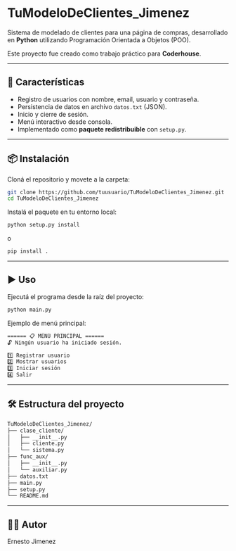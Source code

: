 # TuModeloDeClientes_Jimenez

Sistema de modelado de clientes para una página de compras, desarrollado en **Python** utilizando Programación Orientada a Objetos (POO).  

Este proyecto fue creado como trabajo práctico para **Coderhouse**.

---

## 🚀 Características

- Registro de usuarios con nombre, email, usuario y contraseña.
- Persistencia de datos en archivo `datos.txt` (JSON).
- Inicio y cierre de sesión.
- Menú interactivo desde consola.
- Implementado como **paquete redistribuible** con `setup.py`.

---

## 📦 Instalación

Cloná el repositorio y movete a la carpeta:

```bash
git clone https://github.com/tuusuario/TuModeloDeClientes_Jimenez.git
cd TuModeloDeClientes_Jimenez
```

Instalá el paquete en tu entorno local:

```bash
python setup.py install
```

o

```bash
pip install .
```

---

## ▶️ Uso

Ejecutá el programa desde la raíz del proyecto:

```bash
python main.py
```

Ejemplo de menú principal:

```bash
====== 📋 MENÚ PRINCIPAL ======
🔓 Ningún usuario ha iniciado sesión.

1️⃣ Registrar usuario
2️⃣ Mostrar usuarios
3️⃣ Iniciar sesión
4️⃣ Salir
```

---

## 🛠️ Estructura del proyecto

```bash
TuModeloDeClientes_Jimenez/
├── clase_cliente/
│   ├── __init__.py
│   ├── cliente.py
│   └── sistema.py
├── func_aux/
│   ├── __init__.py
│   └── auxiliar.py
├── datos.txt
├── main.py
├── setup.py
└── README.md
```

---

## 👨‍💻 Autor

Ernesto Jimenez

